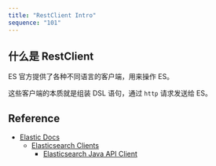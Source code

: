 ```yaml
---
title: "RestClient Intro"
sequence: "101"
---
```


## 什么是 RestClient

ES 官方提供了各种不同语言的客户端，用来操作 ES。

这些客户端的本质就是组装 DSL 语句，通过 `http` 请求发送给 ES。

## Reference

- [Elastic Docs](https://www.elastic.co/guide/index.html)
    - [Elasticsearch Clients](https://www.elastic.co/guide/en/elasticsearch/client/index.html)
        - [Elasticsearch Java API Client](https://www.elastic.co/guide/en/elasticsearch/client/java-api-client/current/index.html)
